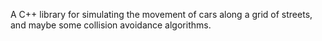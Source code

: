 A C++ library for simulating the movement of cars along a grid of streets, and maybe some collision avoidance algorithms.